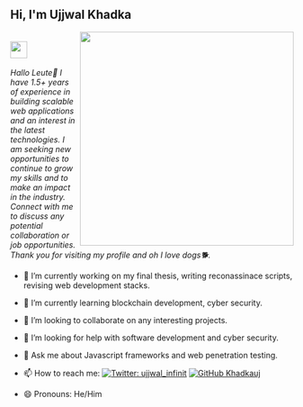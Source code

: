 
<h2> Hi, I'm Ujjwal Khadka</h2>
<img align='right' src="https://github-readme-stats.vercel.app/api?username=khadkauj&show_icons=true&theme=radical"
    width="380">
<p><em> <br><img src="https://media.giphy.com/media/WUlplcMpOCEmTGBtBW/giphy.gif" width="30"><br><br>
        Hallo Leute👋
        I have 1.5+ years of experience in building scalable web applications
        and an interest in the latest technologies. I am seeking new opportunities to continue to grow my skills and to
        make an impact in the industry. Connect with me to discuss any potential collaboration or job opportunities.
        Thank you for visiting my profile and oh I love dogs🐕.
    </em></p>



- 🔭 I’m currently working on my final thesis, writing reconassinace scripts, revising web development stacks.
- 🌱 I’m currently learning blockchain development, cyber security.
- 👯 I’m looking to collaborate on any interesting projects.
- 🤔 I’m looking for help with software development and cyber security.
- 💬 Ask me about Javascript frameworks and web penetration testing.
- 📫 How to reach me: [![Twitter:
ujjwal_infinit](https://img.shields.io/twitter/follow/ujjwal_infinit?style=flat-square)](https://twitter.com/infinitkripalu)
[![GitHub
Khadkauj](https://img.shields.io/github/followers/Khadkauj?label=follow%20github&style=flat-square)](https://github.com/khadkauj)

- 😄 Pronouns: He/Him
<!--  ⚡ Fun fact:  -->

